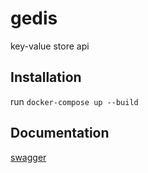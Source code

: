 # gedis
key-value store api

## Installation
run `docker-compose up --build`
## Documentation 
[swagger](https://app.swaggerhub.com/apis-docs/Armingodiz/gedis/1.0.0#/default/kvsGetAll)
